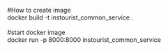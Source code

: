 #How to create image\
docker build -t instourist_common_service .
\
\
#start docker image\
docker run -p 8000:8000 instourist_common_service
